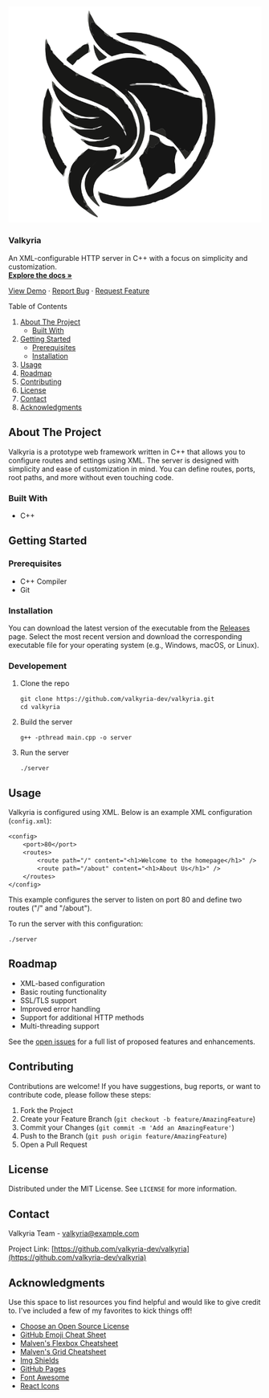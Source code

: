 [![Logo](images/logo.svg)](https://github.com/valkyria-dev/valkyria)

### Valkyria

An XML-configurable HTTP server in C++ with a focus on simplicity and customization.  
[**Explore the docs »**](https://github.com/valkyria-dev/valkyria)  
  
[View Demo](https://github.com/valkyria-dev/valkyria) · [Report Bug](https://github.com/valkyria-dev/valkyria/issues) · [Request Feature](https://github.com/valkyria-dev/valkyria/issues)

Table of Contents

1.  [About The Project](#about-the-project)
    *   [Built With](#built-with)
2.  [Getting Started](#getting-started)
    *   [Prerequisites](#prerequisites)
    *   [Installation](#installation)
3.  [Usage](#usage)
4.  [Roadmap](#roadmap)
5.  [Contributing](#contributing)
6.  [License](#license)
7.  [Contact](#contact)
8.  [Acknowledgments](#acknowledgments)

About The Project
-----------------

Valkyria is a prototype web framework written in C++ that allows you to configure routes and settings using XML. The server is designed with simplicity and ease of customization in mind. You can define routes, ports, root paths, and more without even touching code.

### Built With

*   C++

Getting Started
---------------

### Prerequisites

*   C++ Compiler
*   Git

### Installation

You can download the latest version of the executable from the [Releases](https://github.com/valkyria-dev/valkyria/releases) page. Select the most recent version and download the corresponding executable file for your operating system (e.g., Windows, macOS, or Linux).

### Developement

1.  Clone the repo
    
        git clone https://github.com/valkyria-dev/valkyria.git
        cd valkyria
    
2.  Build the server
    
        g++ -pthread main.cpp -o server
    
3.  Run the server
    
        ./server
    

Usage
-----

Valkyria is configured using XML. Below is an example XML configuration (`config.xml`):

    <config>
        <port>80</port>
        <routes>
            <route path="/" content="<h1>Welcome to the homepage</h1>" />
            <route path="/about" content="<h1>About Us</h1>" />
        </routes>
    </config>

This example configures the server to listen on port 80 and define two routes ("/" and "/about").

To run the server with this configuration:

    ./server

Roadmap
-------

*   XML-based configuration
*   Basic routing functionality
*   SSL/TLS support
*   Improved error handling
*   Support for additional HTTP methods
*   Multi-threading support

See the [open issues](https://github.com/valkyria-dev/valkyria/issues) for a full list of proposed features and enhancements.

Contributing
------------

Contributions are welcome! If you have suggestions, bug reports, or want to contribute code, please follow these steps:

1.  Fork the Project
2.  Create your Feature Branch (`git checkout -b feature/AmazingFeature`)
3.  Commit your Changes (`git commit -m 'Add an AmazingFeature'`)
4.  Push to the Branch (`git push origin feature/AmazingFeature`)
5.  Open a Pull Request

License
-------

Distributed under the MIT License. See `LICENSE` for more information.

Contact
-------

Valkyria Team - valkyria@example.com

Project Link: [https://github.com/valkyria-dev/valkyria](https://github.com/valkyria-dev/valkyria)

Acknowledgments
---------------

Use this space to list resources you find helpful and would like to give credit to. I've included a few of my favorites to kick things off!

*   [Choose an Open Source License](https://choosealicense.com)
*   [GitHub Emoji Cheat Sheet](https://www.webpagefx.com/tools/emoji-cheat-sheet)
*   [Malven's Flexbox Cheatsheet](https://flexbox.malven.co/)
*   [Malven's Grid Cheatsheet](https://grid.malven.co/)
*   [Img Shields](https://shields.io)
*   [GitHub Pages](https://pages.github.com)
*   [Font Awesome](https://fontawesome.com)
*   [React Icons](https://react-icons.github.io/react-icons/search)
